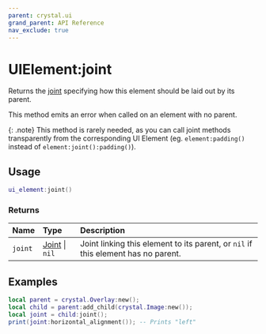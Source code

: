 ```yaml
---
parent: crystal.ui
grand_parent: API Reference
nav_exclude: true
---
```


# UIElement:joint

Returns the [joint](joint) specifying how this element should be laid out by its parent.

This method emits an error when called on an element with no parent.

{: .note}
This method is rarely needed, as you can call joint methods transparently from the corresponding UI Element (eg. `element:padding()` instead of `element:joint():padding()`).

## Usage

```lua
ui_element:joint()
```

### Returns

| Name    | Type                    | Description                                                                       |
| :------ | :---------------------- | :-------------------------------------------------------------------------------- |
| `joint` | [Joint](joint) \| `nil` | Joint linking this element to its parent, or `nil` if this element has no parent. |

## Examples

```lua
local parent = crystal.Overlay:new();
local child = parent:add_child(crystal.Image:new());
local joint = child:joint();
print(joint:horizontal_alignment()); -- Prints "left"
```
